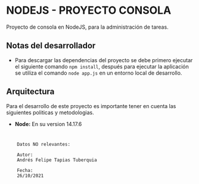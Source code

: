 # NODEJS - PROYECTO CONSOLA

Proyecto de consola en NodeJS, para la administración de tareas.

## Notas del desarrollador

* Para descargar las dependencias del proyecto se debe primero ejecutar el siguiente comando `npm install`, después para ejecutar la aplicación se utiliza el comando `node app.js` en un entorno local de desarrollo.

## Arquitectura

Para el desarrollo de este proyecto es importante tener en cuenta las siguientes politicas y metodologias.

* **Node:** En su version 14.17.6

#


```
    Datos NO relevantes:

    Autor:
    Andrés Felipe Tapias Tuberquia

    Fecha:
    26/10/2021

```